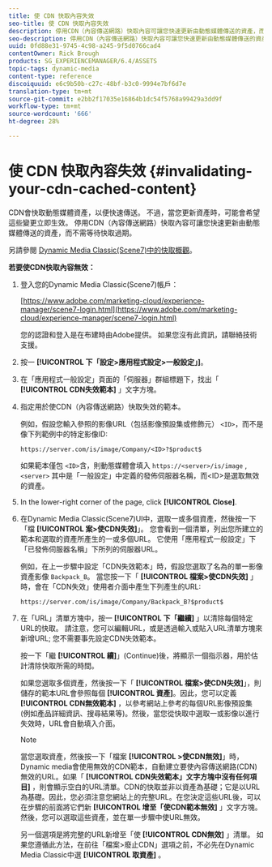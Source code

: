 ```yaml
---
title: 使 CDN 快取內容失效
seo-title: 使 CDN 快取內容失效
description: 停用CDN（內容傳送網路）快取內容可讓您快速更新由動態媒體傳送的資產，而不需等待快取過期。
seo-description: 停用CDN（內容傳送網路）快取內容可讓您快速更新由動態媒體傳送的資產，而不需等待快取過期。
uuid: 0fd88e31-9745-4c98-a245-9f5d0766cad4
contentOwner: Rick Brough
products: SG_EXPERIENCEMANAGER/6.4/ASSETS
topic-tags: dynamic-media
content-type: reference
discoiquuid: e6c9b50b-c27c-48bf-b3c0-9994e7bf6d7e
translation-type: tm+mt
source-git-commit: e2bb2f17035e16864b1dc54f5768a99429a3dd9f
workflow-type: tm+mt
source-wordcount: '666'
ht-degree: 28%

---
```



# 使 CDN 快取內容失效 {#invalidating-your-cdn-cached-content}

CDN會快取動態媒體資產，以便快速傳送。 不過，當您更新資產時，可能會希望這些變更立即生效。 停用CDN（內容傳送網路）快取內容可讓您快速更新由動態媒體傳送的資產，而不需等待快取過期。

另請參閱 [Dynamic Media Classic(Scene7)中的快取概觀](https://helpx.adobe.com/experience-manager/scene7/kb/base/caching-questions/scene7-caching-overview.html)。

**若要使CDN快取內容無效：**

1. 登入您的Dynamic Media Classic(Scene7)帳戶：

   [https://www.adobe.com/marketing-cloud/experience-manager/scene7-login.html](https://www.adobe.com/marketing-cloud/experience-manager/scene7-login.html)

   您的認證和登入是在布建時由Adobe提供。 如果您沒有此資訊，請聯絡技術支援。

1. 按一 **[!UICONTROL 下「設定>應用程式設定>一般設定」]**。
1. 在「應用程式一般設定」頁面的「伺服器」群組標題下，找出「 **[!UICONTROL CDN失效範本]** 」文字方塊。

1. 指定用於使CDN（內容傳送網路）快取失效的範本。

   例如，假設您輸入參照的影像URL（包括影像預設集或修飾元） `<ID>`，而不是像下列範例中的特定影像ID:

   `https://server.com/is/image/Company/<ID>?$product$`

   如果範本僅包 `<ID>`含，則動態媒體會填入 `https://<server>/is/image` , `<server>` 其中是「一般設定」中定義的發佈伺服器名稱，而&lt;ID>是選取無效的資產。

1. In the lower-right corner of the page, click **[!UICONTROL Close]**.
1. 在Dynamic Media Classic(Scene7)UI中，選取一或多個資產，然後按一下「檔 **[!UICONTROL 案>使CDN失效]**」。 您會看到一個清單，列出您所建立的範本和選取的資產所產生的一或多個URL。 它使用「應用程式一般設定」下「已發佈伺服器名稱」下所列的伺服器URL。

   例如，在上一步驟中設定「CDN失效範本」時，假設您選取了名為的單一影像資產影像 `Backpack_B`。 當您按一下「 **[!UICONTROL 檔案>使CDN失效]** 」時，會在「CDN失效」使用者介面中產生下列產生的URL:

   `https://server.com/is/image/Company/Backpack_B?$product$`

1. 在「URL」清單方塊中，按一 **[!UICONTROL 下「繼續]** 」以清除每個特定URL的快取。 請注意，您可以編輯URL，或是透過輸入或貼入URL清單方塊來新增URL; 您不需要事先設定CDN失效範本。

   按一下「繼 **[!UICONTROL 續]**」(Continue)後，將顯示一個指示器，用於估計清除快取所需的時間。

   如果您選取多個資產，然後按一下「 **[!UICONTROL 檔案>使CDN失效]**」，則儲存的範本URL會參照每個 **[!UICONTROL 資產]**。因此，您可以定義 **[!UICONTROL CDN無效範本]** ，以參考網站上參考的每個URL影像預設集 (例如產品詳細資訊、搜尋結果等)。然後，當您從快取中選取一或影像以進行失效時，URL會自動填入介面。

   >[!NOTE]
   >
   >當您選取資產，然後按一下「檔案 **[!UICONTROL >使CDN無效]**」時，Dynamic media會使用無效的CDN範本，自動建立要使內容傳送網路(CDN)無效的URL。如果「 **[!UICONTROL CDN失效範本」文字方塊中沒有任何項目]** ，則會顯示空白的URL清單。CDN的快取並非以資產為基礎；它是以URL為基礎。因此，您必須注意您網站上的完整URL。在您決定這些URL後，可以在步驟的前面將它們新 **[!UICONTROL 增至「使CDN範本無效]** 」文字方塊。然後，您可以選取這些資產，並在單一步驟中使URL無效。
   >
   >另一個選項是將完整的URL新增至「使 **[!UICONTROL CDN無效]** 」清單。 如果您遵循此方法，在前往「檔案>廢止CDN」選項之前，不必先在Dynamic Media Classic中選 **[!UICONTROL 取資產]** 。

